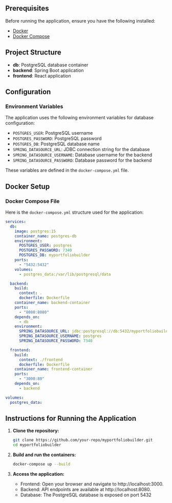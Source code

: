 
## Prerequisites

Before running the application, ensure you have the following installed:

- [Docker](https://www.docker.com/)
- [Docker Compose](https://docs.docker.com/compose/)

## Project Structure

- **db**: PostgreSQL database container
- **backend**: Spring Boot application
- **frontend**: React application

## Configuration

### Environment Variables

The application uses the following environment variables for database configuration:

- `POSTGRES_USER`: PostgreSQL username
- `POSTGRES_PASSWORD`: PostgreSQL password
- `POSTGRES_DB`: PostgreSQL database name
- `SPRING_DATASOURCE_URL`: JDBC connection string for the database
- `SPRING_DATASOURCE_USERNAME`: Database username for the backend
- `SPRING_DATASOURCE_PASSWORD`: Database password for the backend

These variables are defined in the `docker-compose.yml` file.

## Docker Setup

### Docker Compose File

Here is the `docker-compose.yml` structure used for the application:

```yaml
services:
  db:
    image: postgres:15
    container_name: postgres-db
    environment:
      POSTGRES_USER: postgres
      POSTGRES_PASSWORD: 7340
      POSTGRES_DB: myportfoliobuilder
    ports:
      - "5432:5432"
    volumes:
      - postgres_data:/var/lib/postgresql/data

  backend:
    build:
      context: .
      dockerfile: Dockerfile
    container_name: backend-container
    ports:
      - "8080:8080"
    depends_on:
      - db
    environment:
      SPRING_DATASOURCE_URL: jdbc:postgresql://db:5432/myportfoliobuilder
      SPRING_DATASOURCE_USERNAME: postgres
      SPRING_DATASOURCE_PASSWORD: 7340

  frontend:
    build:
      context: ./frontend
      dockerfile: Dockerfile
    container_name: frontend-container
    ports:
      - "3000:80"
    depends_on:
      - backend

volumes:
  postgres_data: 
```
## Instructions for Running the Application

1. **Clone the repository:**

   ```bash
   git clone https://github.com/your-repo/myportfoliobuilder.git
   cd myportfoliobuilder
   
2. **Build and run the containers:**
    ```bash
   docker-compose up --build

3. **Access the application:**
   - Frontend: Open your browser and navigate to http://localhost:3000.
   - Backend: API endpoints are available at http://localhost:8080.
   - Database: The PostgreSQL database is exposed on port 5432

